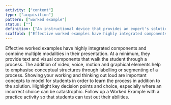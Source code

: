 ```yaml
---
activity: ["content"]
type: ["acquisition"]
pattern: ["worked example"]
status: [""]
definition: ["An instructional device that provides an expert's solution to a given problem for a learner to study."]
scaffold: ["Effective worked examples have highly integrated components and combine multiple modalities in their presentation. At a minimum, they provide text and visual components that walk the student through a process. The addition of video, voice, motion and graphical elements help to emphasise conceptual structures through labelling or segmenting of a process. Showing your working and thinking out loud are important concepts to model for students in order to learn the process in addition to the solution. Highlight key decision points and choice, especially where an incorrect choice can be catastrophic. Follow up a Worked Example with a practice activity so that students can test out their abilities. "]
---
```


Effective worked examples have highly integrated components and combine multiple modalities in their presentation. At a minimum, they provide text and visual components that walk the student through a process. The addition of video, voice, motion and graphical elements help to emphasise conceptual structures through labelling or segmenting of a process. Showing your working and thinking out loud are important concepts to model for students in order to learn the process in addition to the solution. Highlight key decision points and choice, especially where an incorrect choice can be catastrophic. Follow up a Worked Example with a practice activity so that students can test out their abilities.
